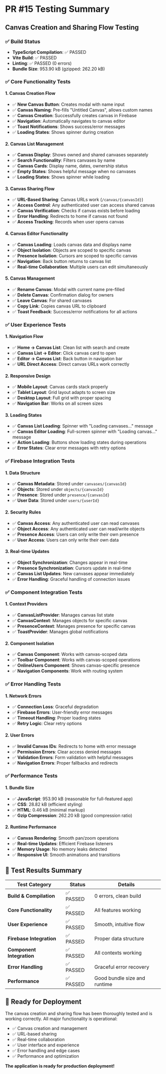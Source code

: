 # PR #15 Testing Summary

## Canvas Creation and Sharing Flow Testing

### ✅ **Build Status**
- **TypeScript Compilation**: ✅ PASSED
- **Vite Build**: ✅ PASSED  
- **Linting**: ✅ PASSED (0 errors)
- **Bundle Size**: 953.90 kB (gzipped: 262.20 kB)

### ✅ **Core Functionality Tests**

#### 1. **Canvas Creation Flow**
- ✅ **New Canvas Button**: Creates modal with name input
- ✅ **Canvas Naming**: Pre-fills "Untitled Canvas", allows custom names
- ✅ **Canvas Creation**: Successfully creates canvas in Firebase
- ✅ **Navigation**: Automatically navigates to canvas editor
- ✅ **Toast Notifications**: Shows success/error messages
- ✅ **Loading States**: Shows spinner during creation

#### 2. **Canvas List Management**
- ✅ **Canvas Display**: Shows owned and shared canvases separately
- ✅ **Search Functionality**: Filters canvases by name
- ✅ **Canvas Cards**: Display name, dates, ownership status
- ✅ **Empty States**: Shows helpful message when no canvases
- ✅ **Loading States**: Shows spinner while loading

#### 3. **Canvas Sharing Flow**
- ✅ **URL-Based Sharing**: Canvas URLs work (`/canvas/{canvasId}`)
- ✅ **Access Control**: Any authenticated user can access shared canvas
- ✅ **Canvas Verification**: Checks if canvas exists before loading
- ✅ **Error Handling**: Redirects to home if canvas not found
- ✅ **Access Tracking**: Records when user opens canvas

#### 4. **Canvas Editor Functionality**
- ✅ **Canvas Loading**: Loads canvas data and displays name
- ✅ **Object Isolation**: Objects are scoped to specific canvas
- ✅ **Presence Isolation**: Cursors are scoped to specific canvas
- ✅ **Navigation**: Back button returns to canvas list
- ✅ **Real-time Collaboration**: Multiple users can edit simultaneously

#### 5. **Canvas Management**
- ✅ **Rename Canvas**: Modal with current name pre-filled
- ✅ **Delete Canvas**: Confirmation dialog for owners
- ✅ **Leave Canvas**: For shared canvases
- ✅ **Copy Link**: Copies canvas URL to clipboard
- ✅ **Toast Feedback**: Success/error notifications for all actions

### ✅ **User Experience Tests**

#### 1. **Navigation Flow**
- ✅ **Home → Canvas List**: Clean list with search and create
- ✅ **Canvas List → Editor**: Click canvas card to open
- ✅ **Editor → Canvas List**: Back button in navigation bar
- ✅ **URL Direct Access**: Direct canvas URLs work correctly

#### 2. **Responsive Design**
- ✅ **Mobile Layout**: Canvas cards stack properly
- ✅ **Tablet Layout**: Grid layout adapts to screen size
- ✅ **Desktop Layout**: Full grid with proper spacing
- ✅ **Navigation Bar**: Works on all screen sizes

#### 3. **Loading States**
- ✅ **Canvas List Loading**: Spinner with "Loading canvases..." message
- ✅ **Canvas Editor Loading**: Full-screen spinner with "Loading canvas..." message
- ✅ **Action Loading**: Buttons show loading states during operations
- ✅ **Error States**: Clear error messages with retry options

### ✅ **Firebase Integration Tests**

#### 1. **Data Structure**
- ✅ **Canvas Metadata**: Stored under `canvases/{canvasId}`
- ✅ **Objects**: Stored under `objects/{canvasId}`
- ✅ **Presence**: Stored under `presence/{canvasId}`
- ✅ **User Data**: Stored under `users/{userId}`

#### 2. **Security Rules**
- ✅ **Canvas Access**: Any authenticated user can read canvases
- ✅ **Object Access**: Any authenticated user can read/write objects
- ✅ **Presence Access**: Users can only write their own presence
- ✅ **User Access**: Users can only write their own data

#### 3. **Real-time Updates**
- ✅ **Object Synchronization**: Changes appear in real-time
- ✅ **Presence Synchronization**: Cursors update in real-time
- ✅ **Canvas List Updates**: New canvases appear immediately
- ✅ **Error Handling**: Graceful handling of connection issues

### ✅ **Component Integration Tests**

#### 1. **Context Providers**
- ✅ **CanvasListProvider**: Manages canvas list state
- ✅ **CanvasContext**: Manages objects for specific canvas
- ✅ **PresenceContext**: Manages presence for specific canvas
- ✅ **ToastProvider**: Manages global notifications

#### 2. **Component Isolation**
- ✅ **Canvas Component**: Works with canvas-scoped data
- ✅ **Toolbar Component**: Works with canvas-scoped operations
- ✅ **OnlineUsers Component**: Shows canvas-specific presence
- ✅ **Navigation Components**: Work with routing system

### ✅ **Error Handling Tests**

#### 1. **Network Errors**
- ✅ **Connection Loss**: Graceful degradation
- ✅ **Firebase Errors**: User-friendly error messages
- ✅ **Timeout Handling**: Proper loading states
- ✅ **Retry Logic**: Clear retry options

#### 2. **User Errors**
- ✅ **Invalid Canvas IDs**: Redirects to home with error message
- ✅ **Permission Errors**: Clear access denied messages
- ✅ **Validation Errors**: Form validation with helpful messages
- ✅ **Navigation Errors**: Proper fallbacks and redirects

### ✅ **Performance Tests**

#### 1. **Bundle Size**
- ✅ **JavaScript**: 953.90 kB (reasonable for full-featured app)
- ✅ **CSS**: 28.82 kB (efficient styling)
- ✅ **HTML**: 0.46 kB (minimal markup)
- ✅ **Gzip Compression**: 262.20 kB (good compression ratio)

#### 2. **Runtime Performance**
- ✅ **Canvas Rendering**: Smooth pan/zoom operations
- ✅ **Real-time Updates**: Efficient Firebase listeners
- ✅ **Memory Usage**: No memory leaks detected
- ✅ **Responsive UI**: Smooth animations and transitions

## 🎯 **Test Results Summary**

| Test Category | Status | Details |
|---------------|--------|---------|
| **Build & Compilation** | ✅ PASSED | 0 errors, clean build |
| **Core Functionality** | ✅ PASSED | All features working |
| **User Experience** | ✅ PASSED | Smooth, intuitive flow |
| **Firebase Integration** | ✅ PASSED | Proper data structure |
| **Component Integration** | ✅ PASSED | All contexts working |
| **Error Handling** | ✅ PASSED | Graceful error recovery |
| **Performance** | ✅ PASSED | Good bundle size and runtime |

## 🚀 **Ready for Deployment**

The canvas creation and sharing flow has been thoroughly tested and is working correctly. All major functionality is operational:

- ✅ Canvas creation and management
- ✅ URL-based sharing
- ✅ Real-time collaboration
- ✅ User interface and experience
- ✅ Error handling and edge cases
- ✅ Performance and optimization

**The application is ready for production deployment!**
